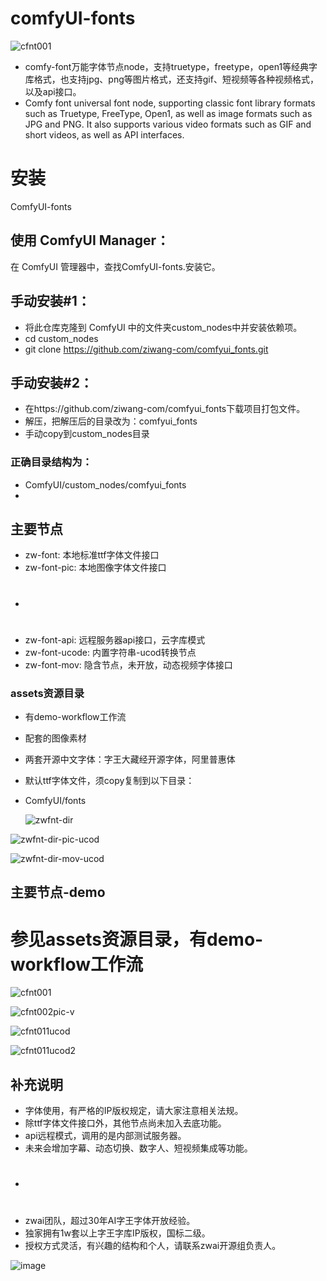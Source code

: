 # comfyUI-fonts
 
![cfnt001](https://github.com/user-attachments/assets/6fa46a33-68a1-4360-bb0e-8b132d0b3c6a)

* comfy-font万能字体节点node，支持truetype，freetype，open1等经典字库格式，也支持jpg、png等图片格式，还支持gif、短视频等各种视频格式，以及api接口。
* Comfy font universal font node, supporting classic font library formats such as Truetype, FreeType, Open1, as well as image formats such as JPG and PNG. It also supports various video formats such as GIF and short videos, as well as API interfaces.

# 安装
ComfyUI-fonts
## 使用 ComfyUI Manager：
在 ComfyUI 管理器中，查找ComfyUI-fonts.安装它。

## 手动安装#1：
* 将此仓库克隆到 ComfyUI 中的文件夹custom_nodes中并安装依赖项。
* cd custom_nodes
* git clone https://github.com/ziwang-com/comfyui_fonts.git

## 手动安装#2：
* 在https://github.com/ziwang-com/comfyui_fonts下载项目打包文件。
* 解压，把解压后的目录改为：comfyui_fonts
* 手动copy到custom_nodes目录

### 正确目录结构为：
* ComfyUI/custom_nodes/comfyui_fonts
* 

## 主要节点
* zw-font: 本地标准ttf字体文件接口
* zw-font-pic: 本地图像字体文件接口
*  #
* zw-font-api: 远程服务器api接口，云字库模式
* zw-font-ucode: 内置字符串-ucod转换节点
* zw-font-mov: 隐含节点，未开放，动态视频字体接口
  
###  assets资源目录
* 有demo-workflow工作流
* 配套的图像素材
* 两套开源中文字体：字王大藏经开源字体，阿里普惠体
* 默认ttf字体文件，须copy复制到以下目录：
* ComfyUI/fonts
  
  ![zwfnt-dir](https://github.com/user-attachments/assets/1a24c4be-0236-45f3-9705-84264f594b09)

![zwfnt-dir-pic-ucod](https://github.com/user-attachments/assets/3d78fb97-6818-4ef4-9343-feff7b5d45bd)

![zwfnt-dir-mov-ucod](https://github.com/user-attachments/assets/0829cbda-d186-42b3-ba6b-fb4331ccfd7f)



## 主要节点-demo
# 参见assets资源目录，有demo-workflow工作流
![cfnt001](https://github.com/user-attachments/assets/8bdc7efe-8817-4195-82bc-ce3d424f8480)

![cfnt002pic-v](https://github.com/user-attachments/assets/10f74249-7df8-44d3-82ed-73a426a62603)

![cfnt011ucod](https://github.com/user-attachments/assets/33c41225-2c1f-4bfd-be4d-e9d7aefe6c78)

![cfnt011ucod2](https://github.com/user-attachments/assets/27c93537-6c9a-482d-915f-bb3c155a4f84)


## 补充说明
*  字体使用，有严格的IP版权规定，请大家注意相关法规。
*  除ttf字体文件接口外，其他节点尚未加入去底功能。
*  api远程模式，调用的是内部测试服务器。
*  未来会增加字幕、动态切换、数字人、短视频集成等功能。
*  #
*  zwai团队，超过30年AI字王字体开放经验。
*  独家拥有1w套以上字王字库IP版权，国标二级。
*  授权方式灵活，有兴趣的结构和个人，请联系zwai开源组负责人。

  ![image](https://github.com/user-attachments/assets/652e3660-1ff6-47d1-b815-ae26c650c2b6)




